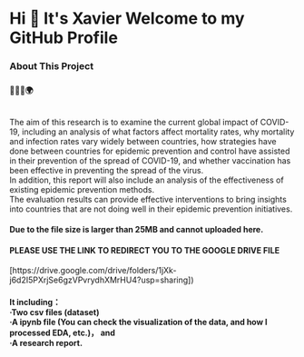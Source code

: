 <h1>Hi 👋 It's Xavier Welcome to my GitHub Profile</h1>

<h3>About This Project<h3>

<h4>🧑‍⚕️🦠🌍<h4>
<h6></h6>The aim of this research is to examine the current global impact of COVID-19, including an analysis of what factors affect mortality rates, why mortality and infection rates vary widely between countries, how strategies have done between countries for epidemic prevention and control have assisted in their prevention of the spread of COVID-19, and whether vaccination has been effective in preventing the spread of the virus. 
  <br>
In addition, this report will also include an analysis of the effectiveness of existing epidemic prevention methods. 
  <br>
The evaluation results can provide effective interventions to bring insights into countries that are not doing well in their epidemic prevention initiatives.



<h4>Due to the file size is larger than 25MB and cannot uploaded here.</h4>
<h4>PLEASE USE THE LINK TO REDIRECT YOU TO THE GOOGLE DRIVE FILE </h4>
[https://drive.google.com/drive/folders/1jXk-j6d2I5PXrjSe6gzVPvrydhXMrHU4?usp=sharing])
<h4>It including： <br>
·Two csv files (dataset) <br>
·A ipynb file (You can check the visualization of the data, and how I processed EDA, etc.)， and <br>
·A research report.<h4>
